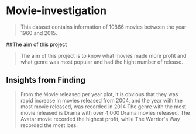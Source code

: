 # Movie-investigation
>This dataset contains information of 10866 movies between the year 1960 and 2015.

##The aim of this project 
>The aim of this project is to know what movies made more profit and what genre was most popular and had the hight number of release.

## Insights from Finding
>From the Movie released per year plot, it is obvious that they was rapid increase in movies released from 2004, and the year with the most movie released, was recorded in 2014
>The genre with the most movie released is Drama with over 4,000 Drama movies released.
>The Avatar movie recorded the highest profit, while The Warrior's Way recorded the most loss. 
